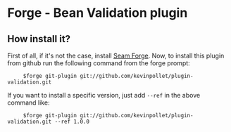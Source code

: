 Forge - Bean Validation plugin
==============================

How install it?
---------------

First of all, if it's not the case, install [Seam Forge](http://seamframework.org/Documentation/SeamForge). Now, to install
this plugin from github run the following command from the forge prompt:

	     $forge git-plugin git://github.com/kevinpollet/plugin-validation.git

If you want to install a specific version, just add `--ref` in the above command like:

  	     $forge git-plugin git://github.com/kevinpollet/plugin-validation.git --ref 1.0.0
